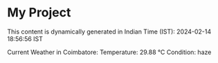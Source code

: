 # My Project

This content is dynamically generated in Indian Time (IST): 2024-02-14 18:56:56 IST


Current Weather in Coimbatore:
Temperature: 29.88 °C
Condition: haze
